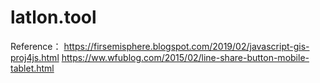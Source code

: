 # latlon.tool
Reference：
https://firsemisphere.blogspot.com/2019/02/javascript-gis-proj4js.html
https://ww.wfublog.com/2015/02/line-share-button-mobile-tablet.html
